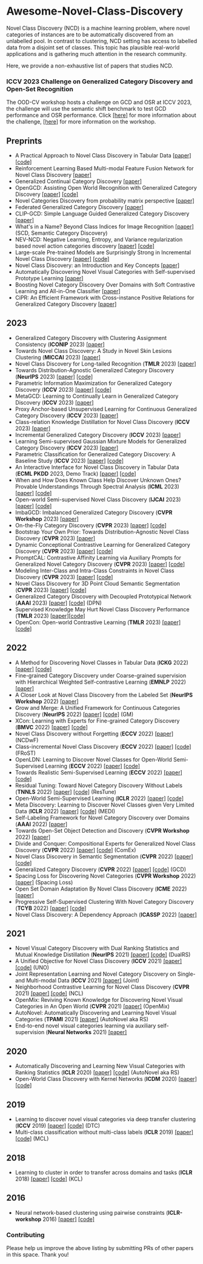 # Awesome-Novel-Class-Discovery 

Novel Class Discovery (NCD) is a machine learning problem, where novel categories of instances are to be automatically discovered from an unlabelled pool. In contrast to clustering, NCD setting has access to labelled data from a disjoint set of classes. This topic has plausible real-world applications and is gathering much attention in the research community.  

Here, we provide a non-exhaustive list of papers that studies NCD. 

### ICCV 2023 Challenge on Generalized Category Discovery and Open-Set Recognition
The OOD-CV workshop hosts a challenge on GCD and OSR at ICCV 2023, the challenge will use the semantic shift benchmark to test GCD performance and OSR performance.
Click [[here]](http://www.ood-cv.org/challenge.html) for more information about the challenge, [[here]](http://www.ood-cv.org/index.html) for more information on the workshop. 

## Preprints

- A Practical Approach to Novel Class Discovery in Tabular Data [[paper]](https://arxiv.org/abs/2311.05440) [[code]](https://github.com/PracticalNCD/ECMLPKDD2024)
- Reinforcement Learning Based Multi-modal Feature Fusion Network for Novel Class Discovery [[paper]](https://arxiv.org/abs/2308.13801)
- Generalized Continual Category Discovery [[paper]](https://arxiv.org/abs/2308.12112)
- OpenGCD: Assisting Open World Recognition with Generalized Category Discovery [[paper]](https://arxiv.org/abs/2308.06926) [[code]](https://github.com/Fulin-Gao/OpenGCD)
- Novel Categories Discovery from probability matrix perspective [[paper]](https://arxiv.org/abs/2307.03856)
- Federated Generalized Category Discovery [[paper]](https://arxiv.org/abs/2305.14107)
- CLIP-GCD: Simple Language Guided Generalized Category Discovery [[paper]](https://arxiv.org/abs/2305.10420)
- What's in a Name? Beyond Class Indices for Image Recognition [[paper]](https://arxiv.org/abs/2304.02364) (SCD, Semantic Category Discovery)
- NEV-NCD: Negative Learning, Entropy, and Variance regularization based novel action categories discovery [[paper]](https://arxiv.org/abs/2304.07354) [[code]](https://huggingface.co/datasets/mahmed10/MPSC_MV)
- Large-scale Pre-trained Models are Surprisingly Strong in Incremental Novel Class Discovery [[paper]](https://arxiv.org/abs/2303.15975) [[code]](https://github.com/OatmealLiu/MSc-iNCD)
- Novel Class Discovery: an Introduction and Key Concepts [[paper]](https://www.researchgate.net/publication/368753429_Novel_Class_Discovery_an_Introduction_and_Key_Concepts)
- Automatically Discovering Novel Visual Categories with Self-supervised Prototype Learning [[paper]](https://arxiv.org/abs/2208.00979)
- Boosting Novel Category Discovery Over Domains with Soft Contrastive Learning and All-in-One Classifier [[paper]](https://arxiv.org/abs/2211.11262)
- CiPR: An Efficient Framework with Cross-instance Positive Relations for Generalized Category Discovery [[paper]](https://arxiv.org/abs/2304.06928)


## 2023
- Generalized Category Discovery with Clustering Assignment Consistency (**ICONIP** 2023) [[paper]](https://arxiv.org/abs/2310.19210)
- Towards Novel Class Discovery: A Study in Novel Skin Lesions Clustering (**MICCAI** 2023) [[paper]](https://arxiv.org/abs/2309.16451)
- Novel Class Discovery for Long-tailed Recognition (**TMLR** 2023) [[paper]](https://arxiv.org/abs/2308.02989)
- Towards Distribution-Agnostic Generalized Category Discovery (**NeurIPS** 2023) [[paper]](https://arxiv.org/abs/2310.01376) [[code]](https://github.com/JianhongBai/BaCon)
- Parametric Information Maximization for Generalized Category Discovery (**ICCV** 2023) [[paper]](https://arxiv.org/abs/2212.00334) [[code]](https://github.com/ThalesGroup/pim-generalized-category-discovery)
- MetaGCD: Learning to Continually Learn in Generalized Category Discovery (**ICCV** 2023) [[paper]](https://arxiv.org/abs/2308.11063)
- Proxy Anchor-based Unsupervised Learning for Continuous Generalized Category Discovery (**ICCV** 2023) [[paper]](https://arxiv.org/abs/2307.10943)
- Class-relation Knowledge Distillation for Novel Class Discovery (**ICCV** 2023) [[paper]](https://arxiv.org/abs/2307.09158)
- Incremental Generalized Category Discovery (**ICCV** 2023) [[paper]](https://arxiv.org/abs/2304.14310)
- Learning Semi-supervised Gaussian Mixture Models for Generalized Category Discovery (**ICCV** 2023) [[paper]](https://arxiv.org/abs/2305.06144)
- Parametric Classification for Generalized Category Discovery: A Baseline Study (**ICCV** 2023) [[paper]](https://arxiv.org/abs/2211.11727) [[code]](https://github.com/CVMI-Lab/SimGCD)
- An Interactive Interface for Novel Class Discovery in Tabular Data (**ECML PKDD** 2023, Demo Track) [[paper]](https://arxiv.org/pdf/2306.12919.pdf) [[code]](https://github.com/ColinTr/InteractiveClustering)
- When and How Does Known Class Help Discover Unknown Ones? Provable Understandings Through Spectral Analysis (**ICML** 2023)  [[paper]](https://openreview.net/pdf?id=JHodnaW5WZ) [[code]](https://github.com/deeplearning-wisc/NSCL) 
- Open-world Semi-supervised Novel Class Discovery (**IJCAI** 2023) [[paper]](https://arxiv.org/abs/2305.13095) [[code]](https://github.com/LiuJMzzZ/OpenNCD)
- ImbaGCD: Imbalanced Generalized Category Discovery (**CVPR Workshop** 2023) [[paper]](https://computer-vision-in-the-wild.github.io/cvpr-2023/static/cvpr2023/accepted_papers/16/CameraReady/ImbaGCD_CVPR_Workshop.pdf)
- On-the-Fly Category Discovery (**CVPR** 2023) [[paper]](https://openaccess.thecvf.com/content/CVPR2023/papers/Du_On-the-Fly_Category_Discovery_CVPR_2023_paper.pdf) [[code]](https://github.com/PRIS-CV/On-the-fly-Category-Discovery)
- Bootstrap Your Own Prior: Towards Distribution-Agnostic Novel Class Discovery (**CVPR** 2023) [[paper]](https://openaccess.thecvf.com/content/CVPR2023/papers/Yang_Bootstrap_Your_Own_Prior_Towards_Distribution-Agnostic_Novel_Class_Discovery_CVPR_2023_paper.pdf)
- Dynamic Conceptional Contrastive Learning for Generalized Category Discovery (**CVPR** 2023) [[paper]](https://arxiv.org/pdf/2303.17393) [[code]](https://github.com/TPCD/DCCL)
- PromptCAL: Contrastive Affinity Learning via Auxiliary Prompts for Generalized Novel Category Discovery (**CVPR** 2023) [[paper]](https://arxiv.org/abs/2212.05590) [[code]](https://github.com/sheng-eatamath/PromptCAL)
- Modeling Inter-Class and Intra-Class Constraints in Novel Class Discovery (**CVPR** 2023) [[paper]](https://arxiv.org/abs/2210.03591) [[code]](https://github.com/FanZhichen/NCD-IIC)
- Novel Class Discovery for 3D Point Cloud Semantic Segmentation (**CVPR** 2023) [[paper]](https://arxiv.org/abs/2303.11610) [[code]](https://github.com/LuigiRiz/NOPS)
- Generalized Category Discovery with Decoupled Prototypical Network (**AAAI** 2023) [[paper]](https://arxiv.org/abs/2211.15115) [[code]](https://github.com/Lackel/DPN) (DPN)
- Supervised Knowledge May Hurt Novel Class Discovery Performance (**TMLR** 2023) [[paper]](https://openreview.net/pdf?id=oqOBTo5uWD)[[code]](https://github.com/J-L-O/SK-Hurt-NCD)
- OpenCon: Open-world Contrastive Learning (**TMLR** 2023) [[paper]](https://arxiv.org/abs/2208.02764) [[code]](https://github.com/deeplearning-wisc/opencon/)


## 2022
- A Method for Discovering Novel Classes in Tabular Data (**ICKG** 2022) [[paper]](https://www.researchgate.net/publication/368313618_A_Method_for_Discovering_Novel_Classes_in_Tabular_Data) [[code]](https://github.com/ColinTr/TabularNCD)
- Fine-grained Category Discovery under Coarse-grained supervision with Hierarchical Weighted Self-contrastive Learning (**EMNLP** 2022) [[paper]](https://arxiv.org/abs/2210.07733)
- A Closer Look at Novel Class Discovery from the Labeled Set (**NeurIPS Workshop** 2022) [[paper]](https://arxiv.org/abs/2209.09120)
- Grow and Merge: A Unified Framework for Continuous Categories Discovery (**NeurIPS** 2022) [[paper]](https://arxiv.org/abs/2210.04174) [[code]](https://proceedings.neurips.cc/paper_files/paper/2022/hash/afe37ac3ce109cd33a23a6b3ed0cfc21-Abstract-Conference.html) (GM)
- XCon: Learning with Experts for Fine-grained Category Discovery (**BMVC** 2022) [[paper]](https://arxiv.org/abs/2208.01898) [[code]](https://github.com/YiXXin/XCon)
- Novel Class Discovery without Forgetting (**ECCV** 2022) [[paper]](https://arxiv.org/abs/2207.10659) (NCDwF)
- Class-incremental Novel Class Discovery (**ECCV** 2022) [[paper]](https://arxiv.org/abs/2207.08605) [[code]](https://github.com/OatmealLiu/class-iNCD) (FRoST)
- OpenLDN: Learning to Discover Novel Classes for Open-World Semi-Supervised Learning (**ECCV** 2022) [[paper]](https://arxiv.org/abs/2207.02261) [[code]](https://github.com/nayeemrizve/OpenLDN)
- Towards Realistic Semi-Supervised Learning (**ECCV** 2022) [[paper]](https://arxiv.org/abs/2207.02269) [[code]](https://github.com/nayeemrizve/TRSSL)
- Residual Tuning: Toward Novel Category Discovery Without Labels (**TNNLS** 2022) [[paper]](https://ieeexplore.ieee.org/stamp/stamp.jsp?tp=&arnumber=9690577) [[code]](https://github.com/liuyudut/ResTune) (ResTune)
- Open-World Semi-Supervised Learning (**ICLR** 2022) [[paper]](https://arxiv.org/abs/2102.03526) [[code]](https://github.com/snap-stanford/orca)
- Meta Discovery: Learning to Discover Novel Classes given Very Limited Data (**ICLR** 2022) [[paper]](https://openreview.net/forum?id=MEpKGLsY8f) [[code]](https://github.com/Haoang97/MEDI) (MEDI)
- Self-Labeling Framework for Novel Category Discovery over Domains (**AAAI** 2022) [[paper]](https://aaai-2022.virtualchair.net/poster_aaai1466)
- Towards Open-Set Object Detection and Discovery (**CVPR Workshop** 2022) [[paper]](https://arxiv.org/abs/2204.05604)
- Divide and Conquer: Compositional Experts for Generalized Novel Class Discovery (**CVPR** 2022) [[paper]](https://openaccess.thecvf.com/content/CVPR2022/papers/Yang_Divide_and_Conquer_Compositional_Experts_for_Generalized_Novel_Class_Discovery_CVPR_2022_paper.pdf) [[code]](https://github.com/muliyangm/ComEx) (ComEx)
- Novel Class Discovery in Semantic Segmentation (**CVPR** 2022) [[paper]](https://arxiv.org/abs/2112.01900) [[code]](https://github.com/HeliosZhao/NCDSS)
- Generalized Category Discovery (**CVPR** 2022) [[paper]](https://arxiv.org/abs/2201.02609) [[code]](https://github.com/sgvaze/generalized-category-discovery) (GCD)
- Spacing Loss for Discovering Novel Categories (**CVPR Workshop** 2022) [[paper]](https://arxiv.org/abs/2204.10595) (Spacing Loss)
- Open Set Domain Adaptation By Novel Class Discovery (**ICME** 2022) [[paper]](https://arxiv.org/abs/2203.03329)
- Progressive Self-Supervised Clustering With Novel Category Discovery (**TCYB** 2022) [[paper]](https://ieeexplore.ieee.org/document/9409777) [[code]](https://github.com/jymesen-wang/2022-TCYB-PSSCNCD)
- Novel Class Discovery: A Dependency Approach (**ICASSP** 2022) [[paper]](https://ieeexplore.ieee.org/document/9747827)



## 2021
- Novel Visual Category Discovery with Dual Ranking Statistics and Mutual Knowledge Distillation (**NeurIPS** 2021) [[paper]](https://openreview.net/forum?id=xWq1MVj7YrE) [[code]](https://github.com/DTennant/dual-rank-ncd) (DualRS)
- A Unified Objective for Novel Class Discovery (**ICCV** 2021) [[paper]](https://openaccess.thecvf.com/content/ICCV2021/papers/Fini_A_Unified_Objective_for_Novel_Class_Discovery_ICCV_2021_paper.pdf) [[code]](https://github.com/DonkeyShot21/UNO) (UNO)
- Joint Representation Learning and Novel Category Discovery on Single- and Multi-modal Data (**ICCV** 2021) [[paper]](https://openaccess.thecvf.com/content/ICCV2021/papers/Jia_Joint_Representation_Learning_and_Novel_Category_Discovery_on_Single-_and_ICCV_2021_paper.pdf) (Joint)
- Neighborhood Contrastive Learning for Novel Class Discovery (**CVPR** 2021) [[paper]](https://arxiv.org/abs/2106.10731) [[code]](https://github.com/zhunzhong07/NCL) (NCL)
- OpenMix: Reviving Known Knowledge for Discovering Novel Visual Categories in An Open World (**CVPR** 2021) [[paper]](https://openaccess.thecvf.com/content/CVPR2021/papers/Zhong_OpenMix_Reviving_Known_Knowledge_for_Discovering_Novel_Visual_Categories_in_CVPR_2021_paper.pdf) (OpenMix)
- AutoNovel: Automatically Discovering and Learning Novel Visual Categories (**TPAMI** 2021) [[paper]](https://arxiv.org/abs/2106.15252) (AutoNovel aka RS)
- End-to-end novel visual categories learning via auxiliary self-supervision (**Neural Networks** 2021) [[paper]](https://www.sciencedirect.com/science/article/pii/S0893608021000575) 



## 2020
- Automatically Discovering and Learning New Visual Categories with Ranking Statistics (**ICLR** 2020) [[paper]](https://openreview.net/forum?id=BJl2_nVFPB) [[code]](https://github.com/k-han/AutoNovel) (AutoNovel aka RS)
- Open-World Class Discovery with Kernel Networks (**ICDM** 2020) [[paper]](https://arxiv.org/abs/2012.06957) [[code]](https://github.com/neu-spiral/OpenWorldKNet)



## 2019
- Learning to discover novel visual categories via deep transfer clustering (**ICCV** 2019) [[paper]](https://arxiv.org/abs/1908.09884) [[code]](https://github.com/k-han/DTC) (DTC)
- Multi-class classification without multi-class labels (**ICLR** 2019) [[paper]](https://openreview.net/forum?id=SJzR2iRcK7) [[code]](https://github.com/GT-RIPL/L2C) (MCL)


## 2018

- Learning to cluster in order to transfer across domains and tasks (**ICLR** 2018) [[paper]](https://openreview.net/pdf?id=ByRWCqvT-) [[code]](https://github.com/GT-RIPL/L2C) (KCL)


## 2016

- Neural network-based clustering using pairwise constraints (**ICLR-workshop** 2016) [[paper]](https://arxiv.org/abs/1511.06321) [[code]](https://github.com/GT-RIPL/L2C)

<!-- <hr/> -->

### Contributing
Please help us improve the above listing by submitting PRs of other papers in this space. Thank you!
